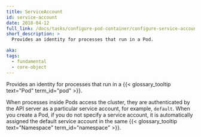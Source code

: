```yaml
---
title: ServiceAccount
id: service-account
date: 2018-04-12
full_link: /docs/tasks/configure-pod-container/configure-service-account/
short_description: >
  Provides an identity for processes that run in a Pod.

aka:
tags:
  - fundamental
  - core-object
---
```


Provides an identity for processes that run in a
{{< glossary_tooltip text="Pod" term_id="pod" >}}.

<!--more-->

When processes inside Pods access the cluster, they are authenticated by the API
server as a particular service account, for example, `default`. When you create
a Pod, if you do not specify a service account, it is automatically assigned the
default service account in the same
{{< glossary_tooltip text="Namespace" term_id="namespace" >}}.
